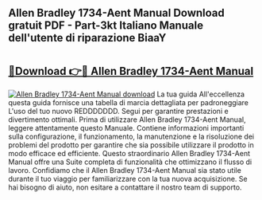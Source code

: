 ## Allen Bradley 1734-Aent Manual Download gratuit PDF - Part-3kt Italiano Manuale dell'utente di riparazione BiaaY

# <h2><a href="http://dfc3sk.blite.top/?on=Allen+Bradley+1734-Aent+Manual">🔗Download 👉🔴 Allen Bradley 1734-Aent Manual</a></h2>

[![Allen Bradley 1734-Aent Manual download](https://i.imgur.com/lujVjoI.png)](http://dfc3sk.blite.top/?on=Allen+Bradley+1734-Aent+Manual)
La tua guida All'eccellenza questa guida fornisce una tabella di marcia dettagliata per padroneggiare L'uso del tuo nuovo REDDDDDDD. Segui per garantire prestazioni e divertimento ottimali. Prima di utilizzare Allen Bradley 1734-Aent Manual, leggere attentamente questo Manuale. Contiene informazioni importanti sulla configurazione, il funzionamento, la manutenzione e la risoluzione dei problemi del prodotto per garantire che sia possibile utilizzare il prodotto in modo efficace ed efficiente. Questo straordinario Allen Bradley 1734-Aent Manual offre una Suite completa di funzionalità che ottimizzano il flusso di lavoro. Confidiamo che il Allen Bradley 1734-Aent Manual sia stato utile durante il tuo viaggio per familiarizzare con la tua nuova acquisizione. Se hai bisogno di aiuto, non esitare a contattare il nostro team di supporto.
